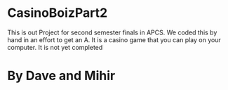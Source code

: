 # CasinoBoizPart2
This is out Project for second semester finals in APCS. 
We coded this by hand in an effort to get an A. 
It is a casino game that you can play on your computer.
It is not yet completed
# By Dave and Mihir
